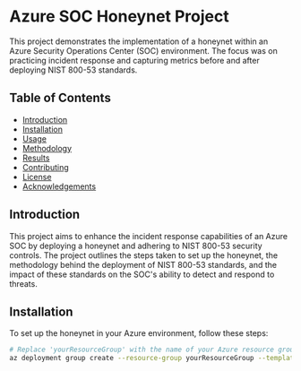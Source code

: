 # Azure SOC Honeynet Project

This project demonstrates the implementation of a honeynet within an Azure Security Operations Center (SOC) environment. The focus was on practicing incident response and capturing metrics before and after deploying NIST 800-53 standards.

## Table of Contents

- [Introduction](#introduction)
- [Installation](#installation)
- [Usage](#usage)
- [Methodology](#methodology)
- [Results](#results)
- [Contributing](#contributing)
- [License](#license)
- [Acknowledgements](#acknowledgements)

## Introduction

This project aims to enhance the incident response capabilities of an Azure SOC by deploying a honeynet and adhering to NIST 800-53 security controls. The project outlines the steps taken to set up the honeynet, the methodology behind the deployment of NIST 800-53 standards, and the impact of these standards on the SOC's ability to detect and respond to threats.

## Installation

To set up the honeynet in your Azure environment, follow these steps:

```bash
# Replace 'yourResourceGroup' with the name of your Azure resource group
az deployment group create --resource-group yourResourceGroup --template-file ./azuredeploy.json
